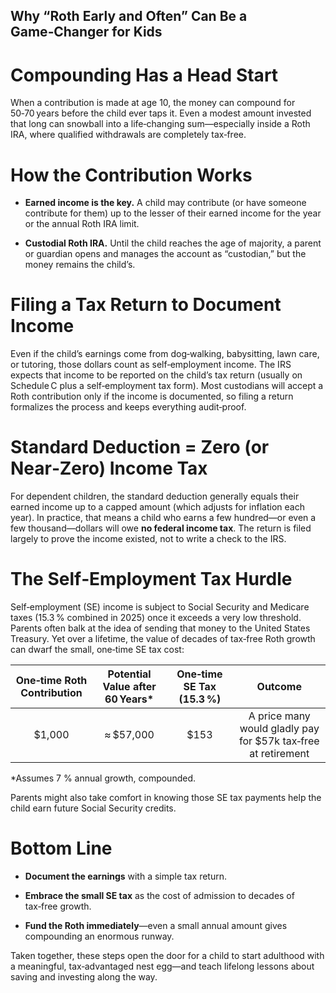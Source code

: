 ## Why “Roth Early and Often” Can Be a Game‑Changer for Kids

# Compounding Has a Head Start

When a contribution is made at age 10, the money can compound for 50‑70 years before the child ever taps it. Even a modest amount invested that long can snowball into a life‑changing sum—especially inside a Roth IRA, where qualified withdrawals are completely tax‑free.

# How the Contribution Works

* **Earned income is the key.** A child may contribute (or have someone contribute for them) up to the lesser of their earned income for the year or the annual Roth IRA limit.

* **Custodial Roth IRA.** Until the child reaches the age of majority, a parent or guardian opens and manages the account as “custodian,” but the money remains the child’s.

# Filing a Tax Return to Document Income

Even if the child’s earnings come from dog‑walking, babysitting, lawn care, or tutoring, those dollars count as self‑employment income. The IRS expects that income to be reported on the child’s tax return (usually on Schedule C plus a self‑employment tax form). Most custodians will accept a Roth contribution only if the income is documented, so filing a return formalizes the process and keeps everything audit‑proof.

# Standard Deduction = Zero (or Near‑Zero) Income Tax

For dependent children, the standard deduction generally equals their earned income up to a capped amount (which adjusts for inflation each year). In practice, that means a child who earns a few hundred—or even a few thousand—dollars will owe **no federal income tax**. The return is filed largely to prove the income existed, not to write a check to the IRS.

# The Self‑Employment Tax Hurdle

Self‑employment (SE) income is subject to Social Security and Medicare taxes (15.3 % combined in 2025) once it exceeds a very low threshold. Parents often balk at the idea of sending that money to the United States Treasury. Yet over a lifetime, the value of decades of tax‑free Roth growth can dwarf the small, one‑time SE tax cost:

| One‑time Roth Contribution | Potential Value after 60 Years\* | One‑time SE Tax (15.3 %) | Outcome |
| :-------------------------: |:-------------------------------: | :-----------------------: | :---: |
| \$1,000 | ≈ \$57,000 | \$153 | A price many would gladly pay for \$57k tax‑free at retirement |

\*Assumes 7 % annual growth, compounded.

Parents might also take comfort in knowing those SE tax payments help the child earn future Social Security credits.

# Bottom Line

* **Document the earnings** with a simple tax return.

* **Embrace the small SE tax** as the cost of admission to decades of tax‑free growth.

* **Fund the Roth immediately**—even a small annual amount gives compounding an enormous runway.

Taken together, these steps open the door for a child to start adulthood with a meaningful, tax‑advantaged nest egg—and teach lifelong lessons about saving and investing along the way.
